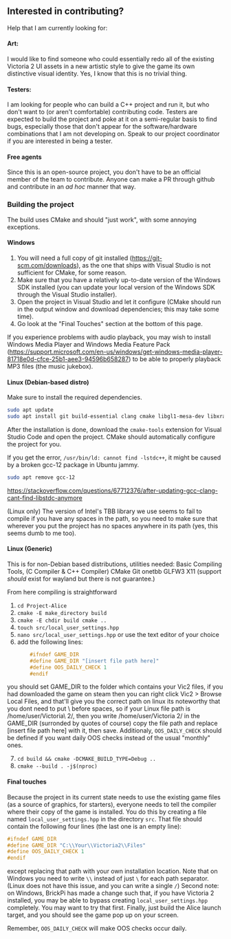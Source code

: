 ## Interested in contributing?

Help that I am currently looking for:

#### Art:

I would like to find someone who could essentially redo all of the existing Victoria 2 UI assets in a new artistic style to give the game its own distinctive visual identity. Yes, I know that this is no trivial thing.

#### Testers:

I am looking for people who can build a C++ project and run it, but who don't want to (or aren't comfortable) contributing code. Testers are expected to build the project and poke at it on a semi-regular basis to find bugs, especially those that don't appear for the software/hardware combinations that I am not developing on. Speak to our project coordinator if you are interested in being a tester.

#### Free agents

Since this is an open-source project, you don't have to be an official member of the team to contribute. Anyone can make a PR through github and contribute in an *ad hoc* manner that way.

### Building the project

The build uses CMake and should "just work", with some annoying exceptions.

#### Windows

1. You will need a full copy of git installed (https://git-scm.com/downloads), as the one that ships with Visual Studio is not sufficient for CMake, for some reason.
2. Make sure that you have a relatively up-to-date version of the Windows SDK installed (you can update your local version of the Windows SDK through the Visual Studio installer).
3. Open the project in Visual Studio and let it configure (CMake should run in the output window and download dependencies; this may take some time).
4. Go look at the "Final Touches" section at the bottom of this page.

If you experience problems with audio playback, you may wish to install Windows Media Player and Windows Media Feature Pack (https://support.microsoft.com/en-us/windows/get-windows-media-player-81718e0d-cfce-25b1-aee3-94596b658287) to be able to properly playback MP3 files (the music jukebox).

#### Linux (Debian-based distro)

Make sure to install the required dependencies.

```bash
sudo apt update
sudo apt install git build-essential clang cmake libgl1-mesa-dev libxrandr-dev libxinerama-dev libxcursor-dev libxi-dev
```

After the installation is done, download the `cmake-tools` extension for Visual Studio Code and open the project. CMake should automatically configure the project for you.

If you get the error, `/usr/bin/ld: cannot find -lstdc++`, it might be caused by a broken gcc-12 package in Ubuntu jammy.
```bash
sudo apt remove gcc-12
```
https://stackoverflow.com/questions/67712376/after-updating-gcc-clang-cant-find-libstdc-anymore

(Linux only) The version of Intel's TBB library we use seems to fail to compile if you have any spaces in the path, so you need to make sure that wherever you put the project has no spaces anywhere in its path (yes, this seems dumb to me too).

#### Linux (Generic)

This is for non-Debian based distributions, utilities needed:
Basic Compiling Tools, (C Compiler & C++ Compiler)
CMake
Git
onetbb
GLFW3
X11 (support *should* exist for wayland but there is not guarantee.)

From here compiling is straightforward
1. `cd Project-Alice`
2. `cmake -E make_directory build`
3. `cmake -E chdir build cmake ..`
4. `touch src/local_user_settings.hpp`
5. `nano src/local_user_settings.hpp` or use the text editor of your choice
6. add the following lines:
    ```cpp
        #ifndef GAME_DIR
        #define GAME_DIR "[insert file path here]"
        #define OOS_DAILY_CHECK 1
        #endif

    ```
  you should set GAME_DIR to the folder which contains your Vic2 files, if you had downloaded the game on steam then you can right click Vic2 > Browse Local Files, and that'll give you the correct path on linux its noteworthy that you dont need to put \ before spaces, so if your Linux file path is /home/user/Victoria\ 2/, then you write /home/user/Victoria 2/ in the GAME_DIR (surronded by quotes of course)
    copy the file path and replace [insert file path here] with it, then save. Additionaly, `OOS_DAILY_CHECK` should be defined if you want daily OOS checks instead of the usual "monthly" ones.

7. `cd build && cmake -DCMAKE_BUILD_TYPE=Debug ..`
8. `cmake --build . -j$(nproc)`


#### Final touches

Because the project in its current state needs to use the existing game files (as a source of graphics, for starters), everyone needs to tell the compiler where their copy of the game is installed. You do this by creating a file named `local_user_settings.hpp` in the directory `src`.
That file should contain the following four lines (the last one is an empty line):
```cpp
#ifndef GAME_DIR
#define GAME_DIR "C:\\Your\\Victoria2\\Files"
#define OOS_DAILY_CHECK 1
#endif
```
except replacing that path with your own installation location.
Note that on Windows you need to write `\\` instead of just `\` for each path separator. (Linux does not have this issue, and you can write a single `/`)
Second note: on Windows, BrickPi has made a change such that, if you have Victoria 2 installed, you may be able to bypass creating `local_user_settings.hpp` completely. You may want to try that first.
Finally, just build the Alice launch target, and you should see the game pop up on your screen.

Remember, `OOS_DAILY_CHECK` will make OOS checks occur daily.
